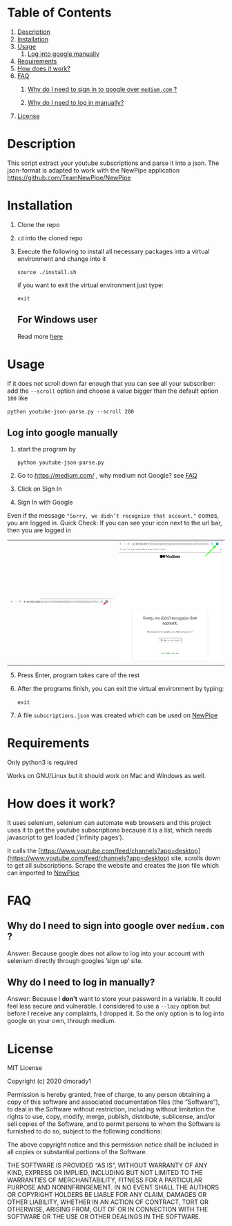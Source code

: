 
# Table of Contents

1.  [Description](#org4b2e7d6)
2.  [Installation](#org8d75d1c)
3.  [Usage](#org210bb27)
    1.  [Log into google manually](#org2f857ce)
4.  [Requirements](#org77)
5.  [How does it work?](#org74bf8b7)
6.  [FAQ](#org59429c4)
    1.  [Why do I need to sign in to google over `medium.com` ?](#org985e7f2)

    2.  [Why do I need to log in manually?](#org99)
7.  [License](#org73af18b)


<a id="org4b2e7d6"></a>

# Description

This script extract your youtube subscriptions and parse it into a json. The json-format is adapted to work with the NewPipe application <https://github.com/TeamNewPipe/NewPipe>


<a id="org8d75d1c"></a>

# Installation

1.  Clone the repo

2.  `cd` into the cloned repo

3.  Execute the following to install all necessary packages into a virtual environment and change into it
    
        source ./install.sh
    
    if you want to exit the virtual environment just type:
    
        exit

    ## For Windows user
    Read more [here](./windows.md)

<a id="org210bb27"></a>

# Usage

If it does not scroll down far enough that you can see all your subscriber: add the `--scroll` option and
choose a value bigger than the default option `100` like

    python youtube-json-parse.py --scroll 200


<a id="org2f857ce"></a>

## Log into google manually

1.  start the program by
    
        python youtube-json-parse.py
2.  Go to <https://medium.com/> , why medium not Google? see [FAQ](#org59429c4)
3.  Click on Sign In
4.  Sign In with Google

Even if the message `"Sorry, we didn’t recognize that account."` comes,
you are logged in.
Quick Check: If you can see your icon next to the url bar, then you are logged in


<table><tr>
<td><img src="./pictures/1.png" alt="not logged in" width="250"/></td>
<td><img src="./pictures/2.png" alt="logged in" width="250"/></td>
</tr></table>


5. Press Enter, program takes care of the rest

6. After the programs finish, you can exit the virtual environment by typing:


    ```exit```

7. A file `subscriptions.json` was created which can be used on [NewPipe](https://github.com/TeamNewPipe/NewPipe)

<a id="org77"></a>

# Requirements

Only python3 is required

Works on GNU/Linux but it should work on Mac and Windows as well.

# How does it work?

It uses selenium, selenium can automate web browsers and this project uses it to get the youtube subscriptions because it is a list, which needs javascript to get loaded (&rsquo;infinity pages&rsquo;).

It calls the [https://www.youtube.com/feed/channels?app=desktop](https://www.youtube.com/feed/channels?app=desktop)
site, scrolls down to get all subscriptions. Scrape the website and creates the json file which can imported to [NewPipe](https://github.com/TeamNewPipe/NewPipe)


<a id="org59429c4"></a>

# FAQ


<a id="org985e7f2"></a>

## Why do I need to sign into google over `medium.com` ?

Answer: Because google does not allow to log into your account with selenium directly through googles &rsquo;sign up&rsquo; site.



<a id="org99"></a>

## Why do I need to log in manually?
Answer: Because I **don't** want to store your password in a variable. It could
feel less secure and vulnerable. I considered to use a `--lazy` option but before
I receive any complaints, I dropped it. So the only option is to log into google
on your own, through medium.

<a id="org73af18b"></a>

# License

MIT License

Copyright (c) 2020 dmorady1

Permission is hereby granted, free of charge, to any person obtaining a copy
of this software and associated documentation files (the &ldquo;Software&rdquo;), to deal
in the Software without restriction, including without limitation the rights
to use, copy, modify, merge, publish, distribute, sublicense, and/or sell
copies of the Software, and to permit persons to whom the Software is
furnished to do so, subject to the following conditions:

The above copyright notice and this permission notice shall be included in all
copies or substantial portions of the Software.

THE SOFTWARE IS PROVIDED &ldquo;AS IS&rdquo;, WITHOUT WARRANTY OF ANY KIND, EXPRESS OR
IMPLIED, INCLUDING BUT NOT LIMITED TO THE WARRANTIES OF MERCHANTABILITY,
FITNESS FOR A PARTICULAR PURPOSE AND NONINFRINGEMENT. IN NO EVENT SHALL THE
AUTHORS OR COPYRIGHT HOLDERS BE LIABLE FOR ANY CLAIM, DAMAGES OR OTHER
LIABILITY, WHETHER IN AN ACTION OF CONTRACT, TORT OR OTHERWISE, ARISING FROM,
OUT OF OR IN CONNECTION WITH THE SOFTWARE OR THE USE OR OTHER DEALINGS IN THE
SOFTWARE.

